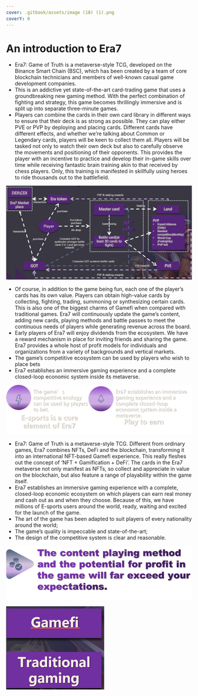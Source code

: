 ```yaml
---
cover: .gitbook/assets/image (18) (1).png
coverY: 0
---
```


# An introduction to Era7

* Era7: Game of Truth is a metaverse-style TCG, developed on the Binance Smart Chain (BSC), which has been created by a team of core blockchain technicians and members of well-known casual game development companies.
* &#x20;This is an addictive yet state-of-the-art card-trading game that uses a groundbreaking new gaming method. With the perfect combination of fighting and strategy, this game becomes thrillingly immersive and is split up into separate three-minute games.
* Players can combine the cards in their own card library in different ways to ensure that their deck is as strong as possible. They can play either PVE or PVP by deploying and placing cards. Different cards have different effects, and whether we’re talking about Common or Legendary cards, players will be keen to collect them all. Players will be tasked not only to watch their own deck but also to carefully observe the movements and positioning of their opponents. This provides the player with an incentive to practice and develop their in-game skills over time while receiving fantastic brain training akin to that received by chess players. Only, this training is manifested in skillfully using heroes to ride thousands out to the battlefield.

![](<.gitbook/assets/image (5).png>)

* Of course, in addition to the game being fun, each one of the player’s cards has its own value. Players can obtain high-value cards by collecting, fighting, trading, summoning or synthesizing certain cards. This is also one of the biggest charms of Gamefi when compared with traditional games. Era7 will continuously update the game’s content, adding new cards, playing methods and battle passes to meet the continuous needs of players while generating revenue across the board.&#x20;
* Early players of Era7 will enjoy dividends from the ecosystem. We have a reward mechanism in place for inviting friends and sharing the game. Era7 provides a whole host of profit models for individuals and organizations from a variety of backgrounds and vertical markets.&#x20;
* The game’s competitive ecosystem can be used by players who wish to place bets
* Era7 establishes an immersive gaming experience and a complete closed-loop economic system inside its metaverse.

![](<.gitbook/assets/image (31).png>)

* Era7: Game of Truth is a metaverse-style TCG. Different from ordinary games, Era7 combines NFTs, DeFi and the blockchain, transforming it into an international NFT-based Gamefi experience. This really fleshes out the concept of ‘NFT + Gamification + DeFi’. The cards in the Era7 metaverse not only manifest as NFTs, so collect and appreciate in value on the blockchain, but also feature a range of playability within the game itself.&#x20;
* Era7 establishes an immersive gaming experience with a complete, closed-loop economic ecosystem on which players can earn real money and cash out as and when they choose. Because of this, we have millions of E-sports users around the world, ready, waiting and excited for the launch of the game.
* The art of the game has been adapted to suit players of every nationality around the world;
* The game’s quality is impeccable and state-of-the-art;
* The design of the competitive system is clear and reasonable.

![](<.gitbook/assets/image (15).png>)

![](<.gitbook/assets/image (7).png>)

